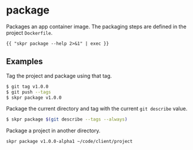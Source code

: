 # package

Packages an app container image. The packaging steps are defined in the project `Dockerfile`.

<pre>
<code>{{ "skpr package --help 2>&1" | exec }}</code>
</pre>

## Examples

Tag the project and package using that tag.

```bash
$ git tag v1.0.0
$ git push --tags
$ skpr package v1.0.0
```

Package the current directory and tag with the current `git describe` value.

```bash
$ skpr package $(git describe --tags --always)
```

Package a project in another directory.

```bash
skpr package v1.0.0-alpha1 ~/code/client/project
```
